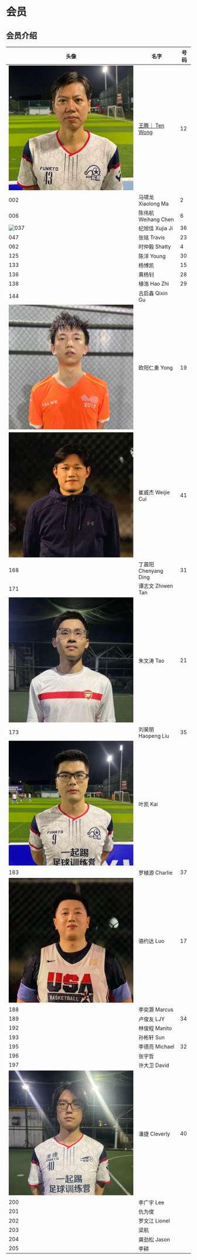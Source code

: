 # 会员

## 会员介绍

| 头像                             | 名字                                                    | 号码 |
| -------------------------------- | ------------------------------------------------------- | ---- |
| ![001](./images/members/001.jpg) | [王腾｜ Ten Wong](https://space.bilibili.com/388955673) | 12   |
| 002                              | 马啸龙 Xiaolong Ma                                      | 2    |
| 006                              | 陈伟航 Weihang Chen                                     | 6    |
| ![037](./images/members/036.jpg) | 纪旭佳 Xujia Ji                                         | 36   |
| 047                              | 张铭 Travis                                             | 23   |
| 062                              | 时仲毅 Shatty                                           | 4    |
| 125                              | 陈洋 Young                                              | 30   |
| 133                              | 杨博凯                                                  | 15   |
| 136                              | 黄杨钊                                                  | 28   |
| 138                              | 植浩 Hao Zhi                                            | 29   |
| 144                              | 古启鑫 Qixin Gu                                         |      |
| ![159](./images/members/159.jpg) | 欧阳仁勇 Yong                                           | 19   |
| ![160](./images/members/160.jpg) | 崔威杰 Weijie Cui                                       | 41   |
| 168                              | 丁晨阳 Chenyang Ding                                    | 31   |
| 171                              | 谭志文 Zhiwen Tan                                       |
| ![172](./images/members/172.jpg) | 朱文涛 Tao                                              | 21   |
| 173                              | 刘昊朋 Haopeng Liu                                      | 35   |
| ![176](./images/members/176.jpg) | 叶凯 Kai                                                |
| 183                              | 罗植源 Charlie                                          | 37   |
| ![185](./images/members/185.jpg) | 骆约达 Luo                                              | 17   |
| 188                              | 李奕灏 Marcus                                           |
| 189                              | 卢俊友 LJY                                              | 34   |
| 192                              | 林俊程 Manito                                           |
| 193                              | 孙彬轩 Sun                                              |
| 195                              | 李德亮 Michael                                          | 32   |
| 196                              | 张宇哲                                                  |
| 197                              | 许大卫 David                                            |
| ![199](./images/members/199.jpg) | 潘捷 Cleverly                                           | 40   |
| 200                              | 李广宇 Lee                                              |
| 201                              | 仇为俊                                                  |
| 202                              | 罗文江 Lionel                                           |
| 203                              | 梁航                                                    |
| 204                              | 龚劲松 Jason                                            |
| 205                              | 李耕                                                    |
